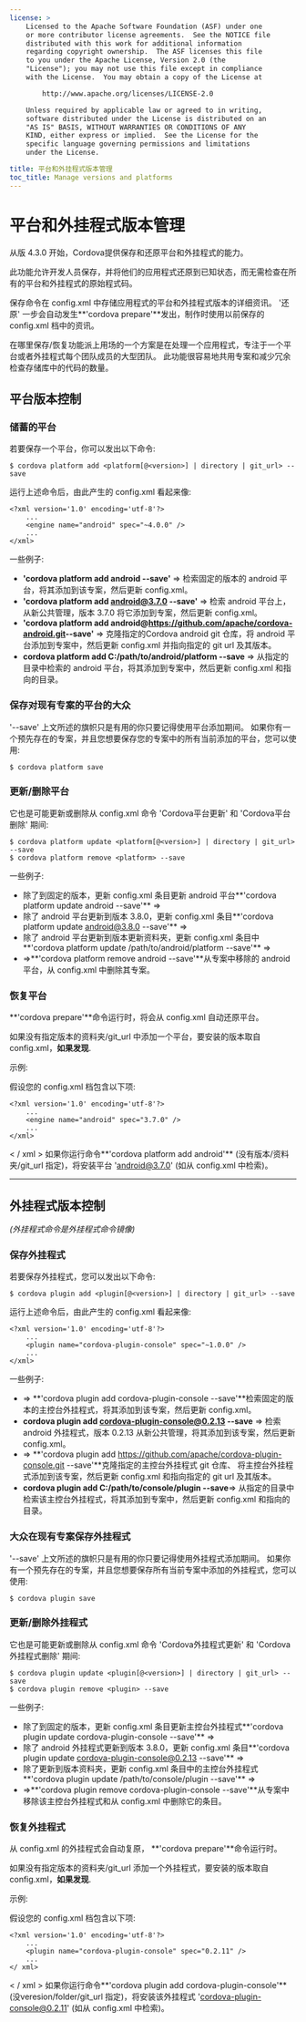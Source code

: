 ```yaml
---
license: >
    Licensed to the Apache Software Foundation (ASF) under one
    or more contributor license agreements.  See the NOTICE file
    distributed with this work for additional information
    regarding copyright ownership.  The ASF licenses this file
    to you under the Apache License, Version 2.0 (the
    "License"); you may not use this file except in compliance
    with the License.  You may obtain a copy of the License at

        http://www.apache.org/licenses/LICENSE-2.0

    Unless required by applicable law or agreed to in writing,
    software distributed under the License is distributed on an
    "AS IS" BASIS, WITHOUT WARRANTIES OR CONDITIONS OF ANY
    KIND, either express or implied.  See the License for the
    specific language governing permissions and limitations
    under the License.

title: 平台和外挂程式版本管理
toc_title: Manage versions and platforms
---
```


# 平台和外挂程式版本管理

从版 4.3.0 开始，Cordova提供保存和还原平台和外挂程式的能力。

此功能允许开发人员保存，并将他们的应用程式还原到已知状态，而无需检查在所有的平台和外挂程式的原始程式码。

保存命令在 config.xml 中存储应用程式的平台和外挂程式版本的详细资讯。 '还原' 一步会自动发生**'cordova prepare'**发出，制作时使用以前保存的 config.xml 档中的资讯。

在哪里保存/恢复功能派上用场的一个方案是在处理一个应用程式，专注于一个平台或者外挂程式每个团队成员的大型团队。 此功能很容易地共用专案和减少冗余检查存储库中的代码的数量。

## 平台版本控制

### 储蓄的平台

若要保存一个平台，你可以发出以下命令:

    $ cordova platform add <platform[@<version>] | directory | git_url> --save
    

运行上述命令后，由此产生的 config.xml 看起来像:

    <?xml version='1.0' encoding='utf-8'?>
        ...
        <engine name="android" spec="~4.0.0" />
        ...
    </xml>
    

一些例子:

  * **'cordova platform add android --save'** => 检索固定的版本的 android 平台，将其添加到该专案，然后更新 config.xml。
  * **'cordova platform add android@3.7.0 --save'** => 检索 android 平台上，从新公共管理，版本 3.7.0 将它添加到专案，然后更新 config.xml。
  * **'cordova platform add android@https://github.com/apache/cordova-android.git​ --save'** => 克隆指定的Cordova android git 仓库，将 android 平台添加到专案中，然后更新 config.xml 并指向指定的 git url 及其版本。
  * **cordova platform add C:/path/to/android/platform --save** => 从指定的目录中检索的 android 平台，将其添加到专案中，然后更新 config.xml 和指向的目录。

### 保存对现有专案的平台的大众

'--save' 上文所述的旗帜只是有用的你只要记得使用平台添加期间。 如果你有一个预先存在的专案，并且您想要保存您的专案中的所有当前添加的平台，您可以使用:

    $ cordova platform save
    

### 更新/删除平台

它也是可能更新或删除从 config.xml 命令 'Cordova平台更新' 和 'Cordova平台删除' 期间:

    $ cordova platform update <platform[@<version>] | directory | git_url> --save
    $ cordova platform remove <platform> --save
    

一些例子:

  * 除了到固定的版本，更新 config.xml 条目更新 android 平台**'cordova platform update android --save'** =>
  * 除了 android 平台更新到版本 3.8.0，更新 config.xml 条目**'cordova platform update android@3.8.0 --save'** =>
  * 除了 android 平台更新到版本更新资料夹，更新 config.xml 条目中**'cordova platform update /path/to/android/platform --save'** =>
  * =>**'cordova platform remove android --save'**从专案中移除的 android 平台，从 config.xml 中删除其专案。

### 恢复平台

**'cordova prepare'**命令运行时，将会从 config.xml 自动还原平台。

如果没有指定版本的资料夹/git_url 中添加一个平台，要安装的版本取自 config.xml，**如果发现**.

示例:

假设您的 config.xml 档包含以下项:

    <?xml version='1.0' encoding='utf-8'?>
        ...
        <engine name="android" spec="3.7.0" />
        ...
    </xml>
    

< / xml > 如果你运行命令**'cordova platform add android'** (没有版本/资料夹/git_url 指定)，将安装平台 'android@3.7.0' (如从 config.xml 中检索)。

* * *

## 外挂程式版本控制

*(外挂程式命令是外挂程式命令镜像)*

### 保存外挂程式

若要保存外挂程式，您可以发出以下命令:

    $ cordova plugin add <plugin[@<version>] | directory | git_url> --save
    

运行上述命令后，由此产生的 config.xml 看起来像:

    <?xml version='1.0' encoding='utf-8'?>
        ...
        <plugin name="cordova-plugin-console" spec="~1.0.0" />
        ...
    </xml>
    

一些例子:

  * => **'cordova plugin add cordova-plugin-console --save'**检索固定的版本的主控台外挂程式，将其添加到该专案，然后更新 config.xml。
  * **cordova plugin add cordova-plugin-console@0.2.13 --save** => 检索 android 外挂程式，版本 0.2.13 从新公共管理，将其添加到该专案，然后更新 config.xml。
  * => **'cordova plugin add https://github.com/apache/cordova-plugin-console.git --save'**克隆指定的主控台外挂程式 git 仓库、 将主控台外挂程式添加到该专案，然后更新 config.xml 和指向指定的 git url 及其版本。
  * **cordova plugin add C:/path/to/console/plugin --save**=> 从指定的目录中检索该主控台外挂程式，将其添加到专案中，然后更新 config.xml 和指向的目录。

### 大众在现有专案保存外挂程式

'--save' 上文所述的旗帜只是有用的你只要记得使用外挂程式添加期间。 如果你有一个预先存在的专案，并且您想要保存所有当前专案中添加的外挂程式，您可以使用:

    $ cordova plugin save
    

### 更新/删除外挂程式

它也是可能更新或删除从 config.xml 命令 'Cordova外挂程式更新' 和 'Cordova外挂程式删除' 期间:

    $ cordova plugin update <plugin[@<version>] | directory | git_url> --save
    $ cordova plugin remove <plugin> --save
    

一些例子:

  * 除了到固定的版本，更新 config.xml 条目更新主控台外挂程式**'cordova plugin update cordova-plugin-console --save'** =>
  * 除了 android 外挂程式更新到版本 3.8.0，更新 config.xml 条目**'cordova plugin update cordova-plugin-console@0.2.13 --save'** =>
  * 除了更新到版本资料夹，更新 config.xml 条目中的主控台外挂程式**'cordova plugin update /path/to/console/plugin --save'** =>
  * =>**'cordova plugin remove cordova-plugin-console --save'**从专案中移除该主控台外挂程式和从 config.xml 中删除它的条目。

### 恢复外挂程式

从 config.xml 的外挂程式会自动复原， **'cordova prepare'**命令运行时。

如果没有指定版本的资料夹/git_url 添加一个外挂程式，要安装的版本取自 config.xml，**如果发现**.

示例:

假设您的 config.xml 档包含以下项:

    <?xml version='1.0' encoding='utf-8'?>
        ...
        <plugin name="cordova-plugin-console" spec="0.2.11" />
        ...
    </ xml>
    

< / xml > 如果你运行命令**'cordova plugin add cordova-plugin-console'** (没veresion/folder/git_url 指定)，将安装该外挂程式 'cordova-plugin-console@0.2.11' (如从 config.xml 中检索)。